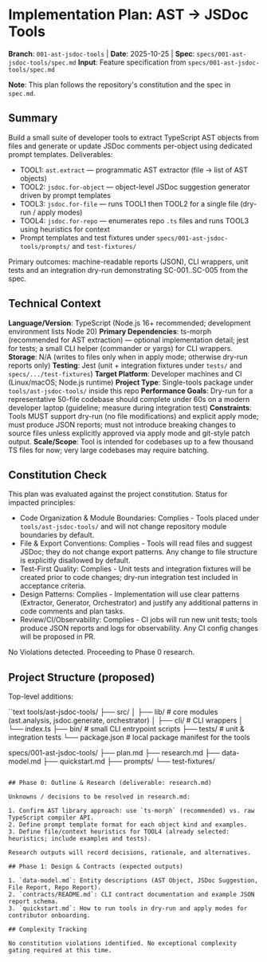 # Implementation Plan: AST → JSDoc Tools

**Branch**: `001-ast-jsdoc-tools` | **Date**: 2025-10-25 | **Spec**: `specs/001-ast-jsdoc-tools/spec.md`
**Input**: Feature specification from `specs/001-ast-jsdoc-tools/spec.md`

**Note**: This plan follows the repository's constitution and the spec in `spec.md`.

## Summary

Build a small suite of developer tools to extract TypeScript AST objects from files and generate
or update JSDoc comments per-object using dedicated prompt templates. Deliverables:

- TOOL1: `ast.extract` — programmatic AST extractor (file → list of AST objects)
- TOOL2: `jsdoc.for-object` — object-level JSDoc suggestion generator driven by prompt templates
- TOOL3: `jsdoc.for-file` — runs TOOL1 then TOOL2 for a single file (dry-run / apply modes)
- TOOL4: `jsdoc.for-repo` — enumerates repo `.ts` files and runs TOOL3 using heuristics for context
- Prompt templates and test fixtures under `specs/001-ast-jsdoc-tools/prompts/` and `test-fixtures/`

Primary outcomes: machine-readable reports (JSON), CLI wrappers, unit tests and an integration
dry-run demonstrating SC-001..SC-005 from the spec.

## Technical Context

**Language/Version**: TypeScript (Node.js 16+ recommended; development environment lists Node 20)
**Primary Dependencies**: ts-morph (recommended for AST extraction) — optional implementation
  detail; jest for tests; a small CLI helper (commander or yargs) for CLI wrappers.
**Storage**: N/A (writes to files only when in apply mode; otherwise dry-run reports only)
**Testing**: Jest (unit + integration fixtures under `tests/` and `specs/.../test-fixtures`)
**Target Platform**: Developer machines and CI (Linux/macOS; Node.js runtime)
**Project Type**: Single-tools package under `tools/ast-jsdoc-tools/` inside this repo
**Performance Goals**: Dry-run for a representative 50-file codebase should complete under 60s on
  a modern developer laptop (guideline; measure during integration test)
**Constraints**: Tools MUST support dry-run (no file modifications) and explicit apply mode; must
  produce JSON reports; must not introduce breaking changes to source files unless explicitly
  approved via apply mode and git-style patch output.
**Scale/Scope**: Tool is intended for codebases up to a few thousand TS files for now; very large
codebases may require batching.

## Constitution Check

This plan was evaluated against the project constitution. Status for impacted principles:

- Code Organization & Module Boundaries: Complies - Tools placed under `tools/ast-jsdoc-tools/` and
  will not change repository module boundaries by default.
- File & Export Conventions: Complies - Tools will read files and suggest JSDoc; they do not
  change export patterns. Any change to file structure is explicitly disallowed by default.
- Test-First Quality: Complies - Unit tests and integration fixtures will be created prior to code
  changes; dry-run integration test included in acceptance criteria.
- Design Patterns: Complies - Implementation will use clear patterns (Extractor, Generator, Orchestrator)
  and justify any additional patterns in code comments and plan tasks.
- Review/CI/Observability: Complies - CI jobs will run new unit tests; tools produce JSON reports and
  logs for observability. Any CI config changes will be proposed in PR.

No Violations detected. Proceeding to Phase 0 research.

## Project Structure (proposed)

Top-level additions:

``text
tools/ast-jsdoc-tools/
├── src/
│   ├── lib/                 # core modules (ast.analysis, jsdoc.generate, orchestrator)
│   ├── cli/                 # CLI wrappers
│   └── index.ts
├── bin/                     # small CLI entrypoint scripts
├── tests/                   # unit & integration tests
└── package.json             # local package manifest for the tools

specs/001-ast-jsdoc-tools/
├── plan.md
├── research.md
├── data-model.md
├── quickstart.md
├── prompts/
└── test-fixtures/
```

## Phase 0: Outline & Research (deliverable: research.md)

Unknowns / decisions to be resolved in research.md:

1. Confirm AST library approach: use `ts-morph` (recommended) vs. raw TypeScript compiler API.
2. Define prompt template format for each object kind and examples.
3. Define file/context heuristics for TOOL4 (already selected: heuristics; include examples and tests).

Research outputs will record decisions, rationale, and alternatives.

## Phase 1: Design & Contracts (expected outputs)

1. `data-model.md`: Entity descriptions (AST Object, JSDoc Suggestion, File Report, Repo Report).
2. `contracts/README.md`: CLI contract documentation and example JSON report schema.
3. `quickstart.md`: How to run tools in dry-run and apply modes for contributor onboarding.

## Complexity Tracking

No constitution violations identified. No exceptional complexity gating required at this time.

